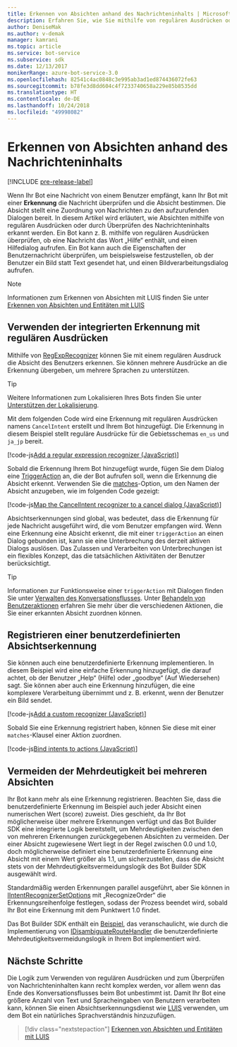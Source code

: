 ```yaml
---
title: Erkennen von Absichten anhand des Nachrichteninhalts | Microsoft-Dokumentation
description: Erfahren Sie, wie Sie mithilfe von regulären Ausdrücken oder durch Überprüfen des Nachrichteninhalts die Absicht des Benutzers erkennen.
author: DeniseMak
ms.author: v-demak
manager: kamrani
ms.topic: article
ms.service: bot-service
ms.subservice: sdk
ms.date: 12/13/2017
monikerRange: azure-bot-service-3.0
ms.openlocfilehash: 82541c4ac0848c3e995ab3ad1ed874436072fe63
ms.sourcegitcommit: b78fe3d8dd604c4f7233740658a229e85b8535dd
ms.translationtype: HT
ms.contentlocale: de-DE
ms.lasthandoff: 10/24/2018
ms.locfileid: "49998082"
---
```

# <a name="recognize-user-intent-from-message-content"></a>Erkennen von Absichten anhand des Nachrichteninhalts

[!INCLUDE [pre-release-label](../includes/pre-release-label-v3.md)]

Wenn Ihr Bot eine Nachricht von einem Benutzer empfängt, kann Ihr Bot mit einer **Erkennung** die Nachricht überprüfen und die Absicht bestimmen. Die Absicht stellt eine Zuordnung von Nachrichten zu den aufzurufenden Dialogen bereit. In diesem Artikel wird erläutert, wie Absichten mithilfe von regulären Ausdrücken oder durch Überprüfen des Nachrichteninhalts erkannt werden. Ein Bot kann z. B. mithilfe von regulären Ausdrücken überprüfen, ob eine Nachricht das Wort „Hilfe“ enthält, und einen Hilfedialog aufrufen. Ein Bot kann auch die Eigenschaften der Benutzernachricht überprüfen, um beispielsweise festzustellen, ob der Benutzer ein Bild statt Text gesendet hat, und einen Bildverarbeitungsdialog aufrufen. 

> [!NOTE]
> Informationen zum Erkennen von Absichten mit LUIS finden Sie unter [Erkennen von Absichten und Entitäten mit LUIS](bot-builder-nodejs-recognize-intent-luis.md) 


## <a name="use-the-built-in-regular-expression-recognizer"></a>Verwenden der integrierten Erkennung mit regulären Ausdrücken
Mithilfe von [RegExpRecognizer][RegExpRecognizer] können Sie mit einem regulären Ausdruck die Absicht des Benutzers erkennen. Sie können mehrere Ausdrücke an die Erkennung übergeben, um mehrere Sprachen zu unterstützen. 

> [!TIP]
> Weitere Informationen zum Lokalisieren Ihres Bots finden Sie unter [Unterstützen der Lokalisierung](bot-builder-nodejs-localization.md).

Mit dem folgenden Code wird eine Erkennung mit regulären Ausdrücken namens `CancelIntent` erstellt und Ihrem Bot hinzugefügt. Die Erkennung in diesem Beispiel stellt reguläre Ausdrücke für die Gebietsschemas `en_us` und `ja_jp` bereit. 

[!code-js[Add a regular expression recognizer (JavaScript)](../includes/code/node-regex-recognizer.js#addRegexRecognizer)]

Sobald die Erkennung Ihrem Bot hinzugefügt wurde, fügen Sie dem Dialog eine [TriggerAction][triggerAction] an, die der Bot aufrufen soll, wenn die Erkennung die Absicht erkennt. Verwenden Sie die [matches][matches]-Option, um den Namen der Absicht anzugeben, wie im folgenden Code gezeigt:

[!code-js[Map the CancelIntent recognizer to a cancel dialog (JavaScript)](../includes/code/node-regex-recognizer.js#bindCancelDialogToRegexRecognizer)]

Absichtserkennungen sind global, was bedeutet, dass die Erkennung für jede Nachricht ausgeführt wird, die vom Benutzer empfangen wird. Wenn eine Erkennung eine Absicht erkennt, die mit einer `triggerAction` an einen Dialog gebunden ist, kann sie eine Unterbrechung des derzeit aktiven Dialogs auslösen. Das Zulassen und Verarbeiten von Unterbrechungen ist ein flexibles Konzept, das die tatsächlichen Aktivitäten der Benutzer berücksichtigt.

> [!TIP] 
> Informationen zur Funktionsweise einer `triggerAction` mit Dialogen finden Sie unter [Verwalten des Konversationsflusses](bot-builder-nodejs-manage-conversation-flow.md). Unter [Behandeln von Benutzeraktionen](bot-builder-nodejs-dialog-actions.md) erfahren Sie mehr über die verschiedenen Aktionen, die Sie einer erkannten Absicht zuordnen können.

## <a name="register-a-custom-intent-recognizer"></a>Registrieren einer benutzerdefinierten Absichtserkennung
Sie können auch eine benutzerdefinierte Erkennung implementieren. In diesem Beispiel wird eine einfache Erkennung hinzugefügt, die darauf achtet, ob der Benutzer „Help“ (Hilfe) oder „goodbye“ (Auf Wiedersehen) sagt. Sie können aber auch eine Erkennung hinzufügen, die eine komplexere Verarbeitung übernimmt und z. B. erkennt, wenn der Benutzer ein Bild sendet. 


[!code-js[Add a custom recognizer (JavaScript)](../includes/code/node-howto-recognize-intent.js#addCustomRecognizer)]

Sobald Sie eine Erkennung registriert haben, können Sie diese mit einer `matches`-Klausel einer Aktion zuordnen.

[!code-js[Bind intents to actions (JavaScript)](../includes/code/node-howto-recognize-intent.js#bindIntentsToActions)]

## <a name="disambiguate-between-multiple-intents"></a>Vermeiden der Mehrdeutigkeit bei mehreren Absichten

Ihr Bot kann mehr als eine Erkennung registrieren. Beachten Sie, dass die benutzerdefinierte Erkennung im Beispiel auch jeder Absicht einen numerischen Wert (score) zuweist. Dies geschieht, da Ihr Bot möglicherweise über mehrere Erkennungen verfügt und das Bot Builder SDK eine integrierte Logik bereitstellt, um Mehrdeutigkeiten zwischen den von mehreren Erkennungen zurückgegebenen Absichten zu vermeiden. Der einer Absicht zugewiesene Wert liegt in der Regel zwischen 0.0 und 1.0, doch möglicherweise definiert eine benutzerdefinierte Erkennung eine Absicht mit einem Wert größer als 1.1, um sicherzustellen, dass die Absicht stets von der Mehrdeutigkeitsvermeidungslogik des Bot Builder SDK ausgewählt wird. 

Standardmäßig werden Erkennungen parallel ausgeführt, aber Sie können in [IIntentRecognizerSetOptions][IntentRecognizerSetOptions] mit „RecognizeOrder“ die Erkennungsreihenfolge festlegen, sodass der Prozess beendet wird, sobald Ihr Bot eine Erkennung mit dem Punktwert 1.0 findet.

Das Bot Builder SDK enthält ein [Beispiel][DisambiguationSample], das veranschaulicht, wie durch die Implementierung von [IDisambiguateRouteHandler][IDisambiguateRouteHandler] die benutzerdefinierte Mehrdeutigkeitsvermeidungslogik in Ihrem Bot implementiert wird.

## <a name="next-steps"></a>Nächste Schritte
Die Logik zum Verwenden von regulären Ausdrücken und zum Überprüfen von Nachrichteninhalten kann recht komplex werden, vor allem wenn das Ende des Konversationsflusses beim Bot unbestimmt ist. Damit Ihr Bot eine größere Anzahl von Text und Spracheingaben von Benutzern verarbeiten kann, können Sie einen Absichtserkennungsdienst wie [LUIS][LUIS] verwenden, um dem Bot ein natürliches Sprachverständnis hinzuzufügen.

> [!div class="nextstepaction"]
> [Erkennen von Absichten und Entitäten mit LUIS](bot-builder-nodejs-recognize-intent-luis.md)


[LUIS]: https://www.luis.ai/

[triggerAction]: https://docs.botframework.com/en-us/node/builder/chat-reference/classes/_botbuilder_d_.dialog.html#triggeraction

[matches]: https://docs.botframework.com/en-us/node/builder/chat-reference/interfaces/_botbuilder_d_.itriggeractionoptions.html#matches

[node-js-bot-how-to]: bot-builder-nodejs-recognize-intent-luis.md

[LUISAzureDocs]: /azure/cognitive-services/LUIS/Home

[IMessage]: http://docs.botframework.com/en-us/node/builder/chat-reference/interfaces/_botbuilder_d_.imessage

[IntentRecognizerSetOptions]: https://docs.botframework.com/en-us/node/builder/chat-reference/interfaces/_botbuilder_d_.iintentrecognizersetoptions.html

[LuisRecognizer]: https://docs.botframework.com/en-us/node/builder/chat-reference/classes/_botbuilder_d_.luisrecognizer

[LUISSample]: https://aka.ms/v3-js-luisSample

[LUISConcepts]: https://docs.botframework.com/en-us/node/builder/guides/understanding-natural-language/

[DisambiguationSample]: https://aka.ms/v3-js-onDisambiguateRoute

[IDisambiguateRouteHandler]: https://docs.botframework.com/en-us/node/builder/chat-reference/interfaces/_botbuilder_d_.idisambiguateroutehandler.html

[RegExpRecognizer]: https://docs.botframework.com/en-us/node/builder/chat-reference/classes/_botbuilder_d_.regexprecognizer.html

[AlarmBot]: https://aka.ms/v3-js-luisSample
